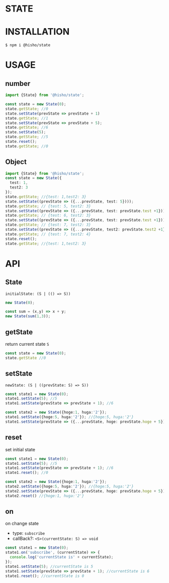 # STATE

# INSTALLATION

```shell script
$ npm i @hisho/state
```

# USAGE

## number

```typescript
import {State} from '@hisho/state';

const state = new State(0);
state.getState; //0
state.setState(prevState => prevState + 1)
state.getState; //1
state.setState(prevState => prevState + 5);
state.getState; //6
state.setState(5);
state.getState; //5
state.reset();
state.getState; //0
```

## Object

```typescript
import {State} from '@hisho/state';
const state = new State({
  test: 1,
  test2: 3
});
state.getState; //{test: 1,test2: 3}
state.setState((prevState => ({...prevState, test: 5})));
state.getState; // {test: 5, test2: 3}
state.setState((prevState => ({...prevState, test: prevState.test +1})));
state.getState; // {test: 6, test2: 3}
state.setState((prevState => ({...prevState, test: prevState.test +1})));
state.getState; // {test: 7, test2: 3}
state.setState((prevState => ({...prevState, test2: prevState.test2 +1})));
state.getState; // {test: 7, test2: 4}
state.reset();
state.getState; //{test: 1,test2: 3}
```

# API

## State
`initialState: (S | (() => S))`
```typescript
new State(0);

const sum = (x,y) => x + y;
new State(sum(1,3));
```

## getState
return current state `S`
```typescript
const state = new State(0);
state.getState //0
```

## setState
`newState: (S | ((prevState: S) => S))`
```typescript
const state1 = new State(0);
state1.setState(5); //5
state1.setState(prevState => prevState + 1); //6

const state2 = new State({hoge:1, huga:'2'});
state1.setState({hoge:5, huga:'2'}); //{hoge:5, huga:'2'}
state1.setState(prevState => ({...prevState, hoge: prevState.hoge + 5})); //{hoge:10, huga:'2'}
```

## reset
set initial state
```typescript
const state1 = new State(0);
state1.setState(5); //5
state1.setState(prevState => prevState + 1); //6
state1.reset(); //0

const state2 = new State({hoge:1, huga:'2'});
state2.setState({hoge:5, huga:'2'}); //{hoge:5, huga:'2'}
state2.setState(prevState => ({...prevState, hoge: prevState.hoge + 5})); //{hoge:10, huga:'2'}
state2.reset() //{hoge:1, huga:'2'}
```

## on
on change state
- type: `subscribe`
- callBack?: `<S>(currentState: S) => void`

```typescript
const state1 = new State(0);
state1.on('subscribe', (currentState) => {
  console.log('currentState is' + currentState);
});
state1.setState(5); //currentState is 5
state1.setState(prevState => prevState + 1); //currentState is 6
state1.reset(); //currentState is 0
```
